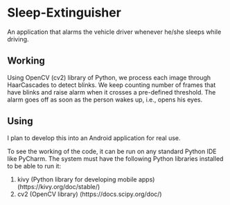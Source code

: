 # Sleep-Extinguisher
An application that alarms the vehicle driver whenever he/she sleeps while driving.

## Working
Using OpenCV (cv2) library of Python, we process each image through HaarCascades to detect blinks. We keep counting number of frames that have blinks and raise alarm when it crosses a pre-defined threshold. The alarm goes off as soon as the person wakes up, i.e., opens his eyes.

## Using
I plan to develop this into an Android application for real use.

To see the working of the code, it can be run on any standard Python IDE like PyCharm. The system must have the following Python libraries installed to be able to run it:
<ol>
  <li>kivy (Python library for developing mobile apps) (https://kivy.org/doc/stable/)</li>
  <li>cv2 (OpenCV library) (https://docs.scipy.org/doc/)</li>
</ol>
